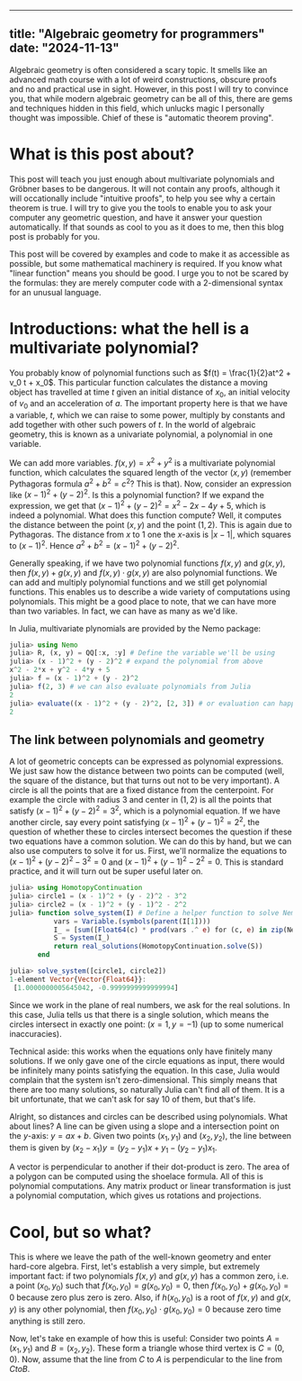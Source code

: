 
---
title: "Algebraic geometry for programmers"
date: "2024-11-13"
---

Algebraic geometry is often considered a scary topic. It smells like an advanced math course with a lot of weird constructions, obscure proofs and no and practical use in sight. However, in this post I will try to convince you, that while modern algebraic geometry can be all of this, there are gems and techniques hidden in this field, which unlucks magic I personally thought was impossible. Chief of these is "automatic theorem proving".

# What is this post about?
This post will teach you just enough about multivariate polynomials and Gröbner bases to be dangerous. It will not contain any proofs, although it will occationally include "intuitive proofs", to help you see why a certain theorem is true. I will try to give you the tools to enable you to ask your computer any geometric question, and have it answer your question automatically. If that sounds as cool to you as it does to me, then this blog post is probably for you.

This post will be covered by examples and code to make it as accessible as possible, but some mathematical machinery is required. If you know what "linear function" means you should be good. I urge you to not be scared by the formulas: they are merely computer code with a 2-dimensional syntax for an unusual language.

# Introductions: what the hell is a multivariate polynomial?
You probably know of polynomial functions such as $f(t) = \frac{1}{2}at^2 + v_0 t + x_0$. This particular function calculates the distance a moving object has travelled at time $t$ given an initial distance of $x_0$, an initial velocity of $v_0$ and an acceleration of $a$. The important property here is that we have a variable, $t$, which we can raise to some power, multiply by constants and add together with other such powers of $t$. In the world of algebraic geometry, this is known as a univariate polynomial, a polynomial in one variable.

We can add more variables. $f(x, y) = x^2 + y^2$ is a multivariate polynomial function, which calculates the squared length of the vector $(x, y)$ (remember Pythagoras formula $a^2 + b^2 = c^2$? This is that). Now, consider an expression like $(x - 1)^2 + (y - 2)^2$. Is this a polynomial function? If we expand the expression, we get that $(x - 1)^2 + (y - 2)^2 = x^2 - 2x - 4y + 5$, which is indeed a polynomial. What does this function compute? Well, it computes the distance between the point $(x, y)$ and the point $(1, 2)$. This is again due to Pythagoras. The distance from $x$ to 1 one the $x$-axis is $|x - 1|$, which squares to $(x - 1)^2$. Hence $a^2 + b^2 = (x - 1)^2 + (y - 2)^2$.

Generally speaking, if we have two polynomial functions $f(x, y)$ and $g(x, y)$, then $f(x, y) + g(x, y)$ and $f(x, y) \cdot g(x, y)$ are also polynomial functions. We can add and multiply polynomial functions and we still get polynomial functions. This enables us to describe a wide variety of computations using polynomials. This might be a good place to note, that we can have more than two variables. In fact, we can have as many as we'd like.

In Julia, multivariate plynomials are provided by the Nemo package:
```julia
julia> using Nemo
julia> R, (x, y) = QQ[:x, :y] # Define the variable we'll be using
julia> (x - 1)^2 + (y - 2)^2 # expand the polynomial from above
x^2 - 2*x + y^2 - 4*y + 5
julia> f = (x - 1)^2 + (y - 2)^2
julia> f(2, 3) # we can also evaluate polynomials from Julia
2
julia> evaluate((x - 1)^2 + (y - 2)^2, [2, 3]) # or evaluation can happen via the evaluate function
2
```

## The link between polynomials and geometry
A lot of geometric concepts can be expressed as polynomial expressions. We just saw how the distance between two points can be computed (well, the square of the distance, but that turns out not to be very important). A circle is all the points that are a fixed distance from the centerpoint. For example the circle with radius 3 and center in $(1, 2)$ is all the points that satisfy $(x - 1)^2 + (y - 2)^2 = 3^2$, which is a polynomial equation. If we have another circle, say every point satisfying $(x - 1)^2 + (y - 1)^2 = 2^2$, the question of whether these to circles intersect becomes the question if these two equations have a common solution. We can do this by hand, but we can also use computers to solve it for us. First, we'll normalize the equations to $(x - 1)^2 + (y - 2)^2 - 3^2 = 0$ and $(x - 1)^2 + (y - 1)^2 - 2^2 = 0$. This is standard practice, and it will turn out be super useful later on.

```julia
julia> using HomotopyContinuation
julia> circle1 = (x - 1)^2 + (y - 2)^2 - 3^2
julia> circle2 = (x - 1)^2 + (y - 1)^2 - 2^2
julia> function solve_system(I) # Define a helper function to solve Nemo polynomials using HomotopyContinuation.jl
           vars = Variable.(symbols(parent(I[1])))
           I_ = [sum([Float64(c) * prod(vars .^ e) for (c, e) in zip(Nemo.coefficients(i), exponent_vectors(i))]) for i in I]
           S = System(I_)
           return real_solutions(HomotopyContinuation.solve(S))
       end

julia> solve_system([circle1, circle2])
1-element Vector{Vector{Float64}}:
 [1.0000000005645042, -0.9999999999999994]
```

Since we work in the plane of real numbers, we ask for the real solutions. In this case, Julia tells us that there is a single solution, which means the circles intersect in exactly one point: $(x = 1, y = -1)$ (up to some numerical inaccuracies).

Technical aside: this works when the equations only have finitely many solutions. If we only gave one of the circle equations as input, there would be infinitely many points satisfying the equation. In this case, Julia would complain that the system isn't zero-dimensional. This simply means that there are too many solutions, so naturally Julia can't find all of them. It is a bit unfortunate, that we can't ask for say 10 of them, but that's life.

Alright, so distances and circles can be described using polynomials. What about lines? A line can be given using a slope and a intersection point on the $y$-axis: $y = ax + b$. Given two points $(x_1, y_1)$ and $(x_2, y_2)$, the line between them is given by $(x_2 - x_1)y = (y_2 - y_1)x + y_1 - (y_2 - y_1)x_1$.

A vector is perpendicular to another if their dot-product is zero. The area of a polygon can be computed using the shoelace formula. All of this is polynomial computations. Any matrix product or linear transformation is just a polynomial computation, which gives us rotations and projections.

# Cool, but so what?
This is where we leave the path of the well-known geometry and enter hard-core algebra. First, let's establish a very simple, but extremely important fact: if two polynomials $f(x, y)$ and $g(x, y)$ has a common zero, i.e. a point $(x_0, y_0)$ such that $f(x_0, y_0) = g(x_0, y_0) = 0$, then $f(x_0, y_0) + g(x_0, y_0) = 0$ because zero plus zero is zero. Also, if $h(x_0, y_0)$ is a root of $f(x, y)$ and $g(x, y)$ is any other polynomial, then $f(x_0, y_0) \cdot g(x_0, y_0) = 0$ because zero time anything is still zero.

Now, let's take en example of how this is useful: Consider two points $A = (x_1, y_1)$ and $B = (x_2, y_2)$. These form a triangle whose third vertex is $C = (0, 0)$. Now, assume that the line from $C$ to $A$ is perpendicular to the line from $C to B$.
